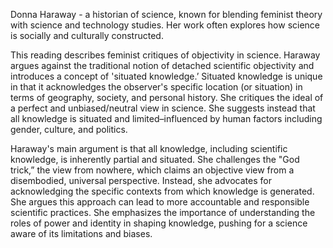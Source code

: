 Donna Haraway - a historian of science, known for blending feminist theory with science and technology studies. Her work often explores how science is socially and culturally constructed.

This reading describes feminist critiques of objectivity in science. Haraway argues against the traditional notion of detached scientific objectivity and introduces a concept of 'situated knowledge.’ Situated knowledge is unique in that it acknowledges the observer's specific location (or situation) in terms of geography, society, and personal history. She critiques the ideal of a perfect and unbiased/neutral view in science. She suggests instead that all knowledge is situated and limited–influenced by human factors including gender, culture, and politics.

Haraway's main argument is that all knowledge, including scientific knowledge, is inherently partial and situated. She challenges the "God trick,” the view from nowhere, which claims an objective view from a disembodied, universal perspective. Instead, she advocates for acknowledging the specific contexts from which knowledge is generated. She argues this approach can lead to more accountable and responsible scientific practices. She emphasizes the importance of understanding the roles of power and identity in shaping knowledge, pushing for a science aware of its limitations and biases.